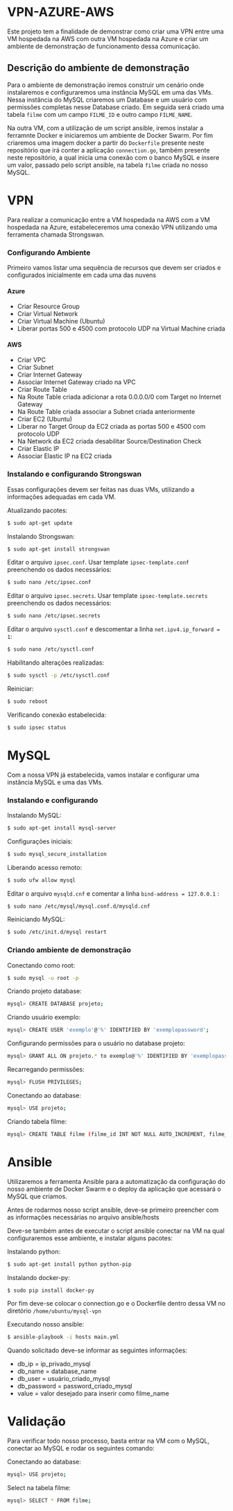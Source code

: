 # VPN-AZURE-AWS
 
 Este projeto tem a finalidade de demonstrar como criar uma VPN entre uma VM hospedada na AWS com outra VM hospedada na Azure e criar um ambiente de demonstração de funcionamento dessa comunicação.

## Descrição do ambiente de demonstração

 Para o ambiente de demonstração iremos construir um cenário onde instalaremos e configuraremos uma instância MySQL em uma das VMs. Nessa instância do MySQL criaremos um Database e um usuário com permissões completas nesse Database criado. Em seguida será criado uma tabela `filme` com um campo `FILME_ID` e outro campo `FILME_NAME`.
 
 Na outra VM, com a utilização de um script ansible, iremos instalar a ferramnte Docker e iniciaremos um ambiente de Docker Swarm. Por fim criaremos uma imagem docker a partir do `Dockerfile` presente neste repositório que irá conter a aplicação `connection.go`, também presente neste repositório, a qual inicia uma conexão com o banco MySQL e insere um valor, passado pelo script ansible, na tabela `filme` criada no nosso MySQL.  
 
# VPN

Para realizar a comunicação entre a VM hospedada na AWS com a VM hospedada na Azure, estabeleceremos uma conexão VPN utilizando uma ferramenta chamada Strongswan.

### Configurando Ambiente

Primeiro vamos listar uma sequência de recursos que devem ser criados e configurados inicialmente em cada uma das nuvens

#### Azure

 - Criar Resource Group
 - Criar Virtual Network
 - Criar Virtual Machine (Ubuntu)
 - Liberar portas 500 e 4500 com protocolo UDP na Virtual Machine criada

#### AWS

 - Criar VPC
 - Criar Subnet
 - Criar Internet Gateway
 - Associar Internet Gateway criado na VPC
 - Criar Route Table
 - Na Route Table criada adicionar a rota 0.0.0.0/0 com Target no Internet Gateway
 - Na Route Table criada associar a Subnet criada anteriormente
 - Criar EC2 (Ubuntu)
 - Liberar no Target Group da EC2 criada as portas 500 e 4500 com protocolo UDP
 - Na Network da EC2 criada desabilitar Source/Destination Check
 - Criar Elastic IP
 - Associar Elastic IP na EC2 criada

### Instalando e configurando Strongswan

Essas configurações devem ser feitas nas duas VMs, utilizando a informações adequadas em cada VM.

Atualizando pacotes:
```sh
$ sudo apt-get update
```

Instalando Strongswan:
```sh
$ sudo apt-get install strongswan
```

Editar o arquivo `ipsec.conf`. Usar template `ipsec-template.conf` preenchendo os dados necessários:
```sh
$ sudo nano /etc/ipsec.conf
```

Editar o arquivo `ipsec.secrets`. Usar template `ipsec-template.secrets` preenchendo os dados necessários:
```sh
$ sudo nano /etc/ipsec.secrets
```

Editar o arquivo `sysctl.conf` e descomentar a linha `net.ipv4.ip_forward = 1`:
```sh
$ sudo nano /etc/sysctl.conf
```

Habilitando alterações realizadas:
```sh
$ sudo sysctl -p /etc/sysctl.conf
```

Reiniciar:
```sh
$ sudo reboot
```

Verificando conexão estabelecida:
```sh
$ sudo ipsec status
```

# MySQL

Com a nossa VPN já estabelecida, vamos instalar e configurar uma instância MySQL e uma das VMs.

### Instalando e configurando

Instalando MySQL:
```sh
$ sudo apt-get install mysql-server
```

Configurações iniciais:
```sh
$ sudo mysql_secure_installation
```

Liberando acesso remoto:
```sh
$ sudo ufw allow mysql
```

Editar o arquivo `mysqld.cnf` e comentar a linha `bind-address = 127.0.0.1`  :
```sh
$ sudo nano /etc/mysql/mysql.conf.d/mysqld.cnf
```

Reiniciando MySQL:
```sh
$ sudo /etc/init.d/mysql restart
```

### Criando ambiente de demonstração

Conectando como root:
```sh
$ sudo mysql -u root -p
```

Criando projeto database:
```sh
mysql> CREATE DATABASE projeto;
```

Criando usuário exemplo:
```sh
mysql> CREATE USER 'exemplo'@'%' IDENTIFIED BY 'exemplopassword';
```

Configurando permissões para o usuário no database projeto:
```sh
mysql> GRANT ALL ON projeto.* to exemplo@'%' IDENTIFIED BY 'exemplopassword' WITH GRANT OPTION;
```

Recarregando permissões:
```sh
mysql> FLUSH PRIVILEGES;
```

Conectando ao database:
```sh
mysql> USE projeto;
```

Criando tabela filme:
```sh
mysql> CREATE TABLE filme (filme_id INT NOT NULL AUTO_INCREMENT, filme_name VARCHAR(50) NOT NULL, PRIMARY KEY (filme_id));
```

# Ansible

Utilizaremos a ferramenta Ansible para a automatização da configuração do nosso ambiente de Docker Swarm e o deploy da aplicação que acessará o MySQL que criamos.

Antes de rodarmos nosso script ansible, deve-se primeiro preencher com as informações necessárias no arquivo ansible/hosts

Deve-se também antes de executar o script ansible conectar na VM na qual configuraremos esse ambiente, e instalar alguns pacotes:

Instalando python:
```sh
$ sudo apt-get install python python-pip
```

Instalando docker-py:
```sh
$ sudo pip install docker-py
```

Por fim deve-se colocar o connection.go e o Dockerfile dentro dessa VM no diretório `/home/ubuntu/mysql-vpn`

Executando nosso ansible:
```sh
$ ansible-playbook -i hosts main.yml
```

Quando solicitado deve-se informar as seguintes informações:
 - db_ip = ip_privado_mysql
 - db_name = database_name
 - db_user = usuário_criado_mysql
 - db_password = password_criado_mysql
 - value = valor desejado para inserir como filme_name

# Validação

Para verificar todo nosso processo, basta entrar na VM com o MySQL, conectar ao MySQL e rodar os seguintes comando:

Conectando ao database:
```sh
mysql> USE projeto;
```

Select na tabela filme:
```sh
mysql> SELECT * FROM filme;
```
